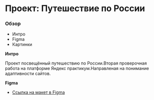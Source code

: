 # Проект: Путешествие по России

### Обзор
* Интро
* Figma
* Картинки

**Интро**

Проект посвещённый путешествию по России.Вторая проверочная работа на платформе Яндекс практикум.Направленая на понимание адаптивности сайтов.

**Figma**

* [Ссылка на макет в Figma](https://www.figma.com/file/5S2WSbEFL6awjVWJ0NWL8Q/Sprint-3_-Russia-_-desktop-mobile?node-id=28503%3A0)


